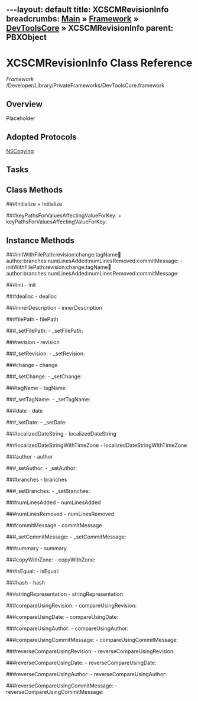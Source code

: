 ---layout: default
title: XCSCMRevisionInfo
breadcrumbs: <a href="/index.html">Main</a> &raquo; <a href="/Frameworks.html">Framework</a> &raquo; <a href="/Frameworks/DevToolsCore.html">DevToolsCore</a> &raquo; XCSCMRevisionInfo
parent: PBXObject 
---
# XCSCMRevisionInfo Class Reference

*Framework* /Developer/Library/PrivateFrameworks/DevToolsCore.framework

## Overview

Placeholder

## Adopted Protocols

[NSCopying]()

## Tasks

## Class Methods

<a name="+Initialize"></a>
###Initialize
    + Initialize

<a name="+keyPathsForValuesAffectingValueForKey:"></a>
###keyPathsForValuesAffectingValueForKey:
    + keyPathsForValuesAffectingValueForKey:

## Instance Methods

<a name="-initWithFilePath:revision:change:tagName:date:author:branches:numLinesAdded:numLinesRemoved:commitMessage:"></a>
###initWithFilePath:revision:change:tagName:date:author:branches:numLinesAdded:numLinesRemoved:commitMessage:
    - initWithFilePath:revision:change:tagName:date:author:branches:numLinesAdded:numLinesRemoved:commitMessage:

<a name="-init"></a>
###init
    - init

<a name="-dealloc"></a>
###dealloc
    - dealloc

<a name="-innerDescription"></a>
###innerDescription
    - innerDescription

<a name="-filePath"></a>
###filePath
    - filePath

<a name="-_setFilePath:"></a>
###_setFilePath:
    - _setFilePath:

<a name="-revision"></a>
###revision
    - revision

<a name="-_setRevision:"></a>
###_setRevision:
    - _setRevision:

<a name="-change"></a>
###change
    - change

<a name="-_setChange:"></a>
###_setChange:
    - _setChange:

<a name="-tagName"></a>
###tagName
    - tagName

<a name="-_setTagName:"></a>
###_setTagName:
    - _setTagName:

<a name="-date"></a>
###date
    - date

<a name="-_setDate:"></a>
###_setDate:
    - _setDate:

<a name="-localizedDateString"></a>
###localizedDateString
    - localizedDateString

<a name="-localizedDateStringWithTimeZone"></a>
###localizedDateStringWithTimeZone
    - localizedDateStringWithTimeZone

<a name="-author"></a>
###author
    - author

<a name="-_setAuthor:"></a>
###_setAuthor:
    - _setAuthor:

<a name="-branches"></a>
###branches
    - branches

<a name="-_setBranches:"></a>
###_setBranches:
    - _setBranches:

<a name="-numLinesAdded"></a>
###numLinesAdded
    - numLinesAdded

<a name="-numLinesRemoved"></a>
###numLinesRemoved
    - numLinesRemoved

<a name="-commitMessage"></a>
###commitMessage
    - commitMessage

<a name="-_setCommitMessage:"></a>
###_setCommitMessage:
    - _setCommitMessage:

<a name="-summary"></a>
###summary
    - summary

<a name="-copyWithZone:"></a>
###copyWithZone:
    - copyWithZone:

<a name="-isEqual:"></a>
###isEqual:
    - isEqual:

<a name="-hash"></a>
###hash
    - hash

<a name="-stringRepresentation"></a>
###stringRepresentation
    - stringRepresentation

<a name="-compareUsingRevision:"></a>
###compareUsingRevision:
    - compareUsingRevision:

<a name="-compareUsingDate:"></a>
###compareUsingDate:
    - compareUsingDate:

<a name="-compareUsingAuthor:"></a>
###compareUsingAuthor:
    - compareUsingAuthor:

<a name="-compareUsingCommitMessage:"></a>
###compareUsingCommitMessage:
    - compareUsingCommitMessage:

<a name="-reverseCompareUsingRevision:"></a>
###reverseCompareUsingRevision:
    - reverseCompareUsingRevision:

<a name="-reverseCompareUsingDate:"></a>
###reverseCompareUsingDate:
    - reverseCompareUsingDate:

<a name="-reverseCompareUsingAuthor:"></a>
###reverseCompareUsingAuthor:
    - reverseCompareUsingAuthor:

<a name="-reverseCompareUsingCommitMessage:"></a>
###reverseCompareUsingCommitMessage:
    - reverseCompareUsingCommitMessage:

